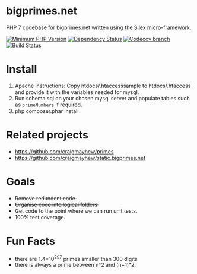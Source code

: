 bigprimes.net
======

PHP 7 codebase for bigprimes.net written using the [Silex micro-framework](https://github.com/silexphp/Silex).

[![Minimum PHP Version](https://img.shields.io/badge/php-%3E%3D%207.0-8892BF.svg?style=flat-square)](https://php.net/)
[![Dependency Status](https://www.versioneye.com/user/projects/5932825c22f278006540a1f0/badge.svg?style=flat-square)](https://www.versioneye.com/user/projects/5932825c22f278006540a1f0)
[![Codecov branch](https://img.shields.io/codecov/c/github/craigmayhew/bigprimes.net/master.svg)](https://codecov.io/gh/craigmayhew/bigprimes.net)
[![Build Status](https://travis-ci.org/craigmayhew/bigprimes.net.svg?branch=master)](https://travis-ci.org/craigmayhew/bigprimes.net)

Install
===

 1. Apache instructions: Copy htdocs/.htaccesssample to htdocs/.htaccess and provide it with the variables needed for mysql.
 2. Run schema.sql on your chosen mysql server and populate tables such as `primeNumbers` if required.
 3. php composer.phar install

Related projects
===

- https://github.com/craigmayhew/primes
- https://github.com/craigmayhew/static.bigprimes.net

Goals
===

- ~~Remove redundent code.~~
- ~~Organise code into logical folders.~~
- Get code to the point where we can run unit tests.
- 100% test coverage.

Fun Facts
===

- there are 1.4\*10<sup>297</sup> primes smaller than 300 digits
- there is always a prime between n^2 and (n+1)^2.
